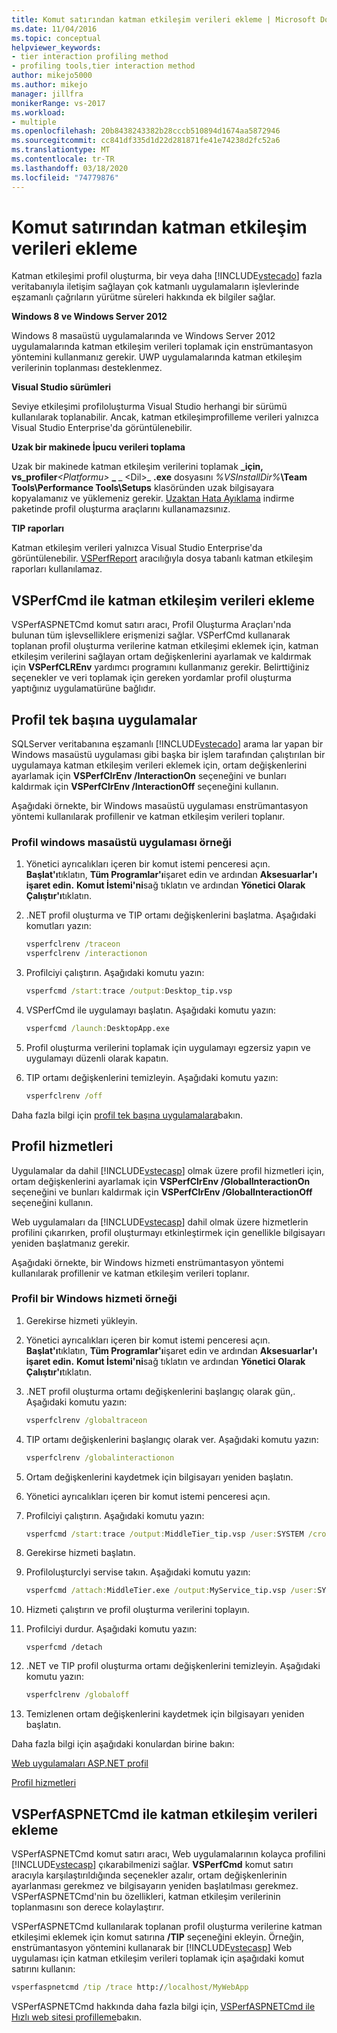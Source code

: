 ```yaml
---
title: Komut satırından katman etkileşim verileri ekleme | Microsoft Dokümanlar
ms.date: 11/04/2016
ms.topic: conceptual
helpviewer_keywords:
- tier interaction profiling method
- profiling tools,tier interaction method
author: mikejo5000
ms.author: mikejo
manager: jillfra
monikerRange: vs-2017
ms.workload:
- multiple
ms.openlocfilehash: 20b8438243382b28cccb510894d1674aa5872946
ms.sourcegitcommit: cc841df335d1d22d281871fe41e74238d2fc52a6
ms.translationtype: MT
ms.contentlocale: tr-TR
ms.lasthandoff: 03/18/2020
ms.locfileid: "74779876"
---
```

# <a name="add-tier-interaction-data-from-the-command-line"></a>Komut satırından katman etkileşim verileri ekleme

Katman etkileşimi profil oluşturma, bir veya daha [!INCLUDE[vstecado](../data-tools/includes/vstecado_md.md)] fazla veritabanıyla iletişim sağlayan çok katmanlı uygulamaların işlevlerinde eşzamanlı çağrıların yürütme süreleri hakkında ek bilgiler sağlar.

**Windows 8 ve Windows Server 2012**

Windows 8 masaüstü uygulamalarında ve Windows Server 2012 uygulamalarında katman etkileşim verileri toplamak için enstrümantasyon yöntemini kullanmanız gerekir. UWP uygulamalarında katman etkileşim verilerinin toplanması desteklenmez.

**Visual Studio sürümleri**

Seviye etkileşimi profiloluşturma Visual Studio herhangi bir sürümü kullanılarak toplanabilir. Ancak, katman etkileşimprofilleme verileri yalnızca Visual Studio Enterprise'da görüntülenebilir.

**Uzak bir makinede İpucu verileri toplama**

Uzak bir makinede katman etkileşim verilerini toplamak **\_için, vs_profiler**_\<Platformu>_ **\_** _ \<Dil>_ **.exe** dosyasını _%VSInstallDir%_**\Team Tools\Performance Tools\Setups** klasöründen uzak bilgisayara kopyalamanız ve yüklemeniz gerekir. [Uzaktan Hata Ayıklama](../debugger/remote-debugging.md) indirme paketinde profil oluşturma araçlarını kullanamazsınız.

**TIP raporları**

Katman etkileşim verileri yalnızca Visual Studio Enterprise'da görüntülenebilir. [VSPerfReport](../profiling/vsperfreport.md) aracılığıyla dosya tabanlı katman etkileşim raporları kullanılamaz.

## <a name="add-tier-interaction-data-with-vsperfcmd"></a>VSPerfCmd ile katman etkileşim verileri ekleme

VSPerfASPNETCmd komut satırı aracı, Profil Oluşturma Araçları'nda bulunan tüm işlevselliklere erişmenizi sağlar. VSPerfCmd kullanarak toplanan profil oluşturma verilerine katman etkileşimi eklemek için, katman etkileşim verilerini sağlayan ortam değişkenlerini ayarlamak ve kaldırmak için **VSPerfCLREnv** yardımcı programını kullanmanız gerekir. Belirttiğiniz seçenekler ve veri toplamak için gereken yordamlar profil oluşturma yaptığınız uygulamatürüne bağlıdır.

## <a name="profile-stand-alone-applications"></a>Profil tek başına uygulamalar

SQLServer veritabanına eşzamanlı [!INCLUDE[vstecado](../data-tools/includes/vstecado_md.md)] arama lar yapan bir Windows masaüstü uygulaması gibi başka bir işlem tarafından çalıştırılan bir uygulamaya katman etkileşim verileri eklemek için, ortam değişkenlerini ayarlamak için **VSPerfClrEnv /InteractionOn** seçeneğini ve bunları kaldırmak için **VSPerfClrEnv /InteractionOff** seçeneğini kullanın.

Aşağıdaki örnekte, bir Windows masaüstü uygulaması enstrümantasyon yöntemi kullanılarak profillenir ve katman etkileşim verileri toplanır.

### <a name="profile-a-windows-desktop-application-example"></a>Profil windows masaüstü uygulaması örneği

1. Yönetici ayrıcalıkları içeren bir komut istemi penceresi açın. **Başlat'ı**tıklatın, **Tüm Programlar'ı**işaret edin ve ardından **Aksesuarlar'ı işaret edin.** **Komut İstemi'ni**sağ tıklatın ve ardından **Yönetici Olarak Çalıştır'ı**tıklatın.

2. .NET profil oluşturma ve TIP ortamı değişkenlerini başlatma. Aşağıdaki komutları yazın:

    ```cmd
    vsperfclrenv /traceon
    vsperfclrenv /interactionon
    ```

3. Profilciyi çalıştırın. Aşağıdaki komutu yazın:

    ```cmd
    vsperfcmd /start:trace /output:Desktop_tip.vsp
    ```

4. VSPerfCmd ile uygulamayı başlatın. Aşağıdaki komutu yazın:

    ```cmd
    vsperfcmd /launch:DesktopApp.exe
    ```

5. Profil oluşturma verilerini toplamak için uygulamayı egzersiz yapın ve uygulamayı düzenli olarak kapatın.

6. TIP ortamı değişkenlerini temizleyin. Aşağıdaki komutu yazın:

    ```cmd
    vsperfclrenv /off
    ```

Daha fazla bilgi için [profil tek başına uygulamalara](../profiling/command-line-profiling-of-stand-alone-applications.md)bakın.

## <a name="profile-services"></a>Profil hizmetleri

Uygulamalar da dahil [!INCLUDE[vstecasp](../code-quality/includes/vstecasp_md.md)] olmak üzere profil hizmetleri için, ortam değişkenlerini ayarlamak için **VSPerfClrEnv /GlobalInteractionOn** seçeneğini ve bunları kaldırmak için **VSPerfClrEnv /GlobalInteractionOff** seçeneğini kullanın.

Web uygulamaları da [!INCLUDE[vstecasp](../code-quality/includes/vstecasp_md.md)] dahil olmak üzere hizmetlerin profilini çıkarırken, profil oluşturmayı etkinleştirmek için genellikle bilgisayarı yeniden başlatmanız gerekir.

Aşağıdaki örnekte, bir Windows hizmeti enstrümantasyon yöntemi kullanılarak profillenir ve katman etkileşim verileri toplanır.

### <a name="profile-a-windows-service-example"></a>Profil bir Windows hizmeti örneği

1. Gerekirse hizmeti yükleyin.

2. Yönetici ayrıcalıkları içeren bir komut istemi penceresi açın. **Başlat'ı**tıklatın, **Tüm Programlar'ı**işaret edin ve ardından **Aksesuarlar'ı işaret edin.** **Komut İstemi'ni**sağ tıklatın ve ardından **Yönetici Olarak Çalıştır'ı**tıklatın.

3. .NET profil oluşturma ortamı değişkenlerini başlangıç olarak gün,. Aşağıdaki komutu yazın:

    ```cmd
    vsperfclrenv /globaltraceon
    ```

4. TIP ortamı değişkenlerini başlangıç olarak ver. Aşağıdaki komutu yazın:

    ```cmd
    vsperfclrenv /globalinteractionon
    ```

5. Ortam değişkenlerini kaydetmek için bilgisayarı yeniden başlatın.

6. Yönetici ayrıcalıkları içeren bir komut istemi penceresi açın.

7. Profilciyi çalıştırın. Aşağıdaki komutu yazın:

    ```cmd
    vsperfcmd /start:trace /output:MiddleTier_tip.vsp /user:SYSTEM /crosssession
    ```

8. Gerekirse hizmeti başlatın.

9. ProfiloluşturcIyi servise takın. Aşağıdaki komutu yazın:

    ```cmd
    vsperfcmd /attach:MiddleTier.exe /output:MyService_tip.vsp /user:SYSTEM /crosssession
    ```

10. Hizmeti çalıştırın ve profil oluşturma verilerini toplayın.

11. Profilciyi durdur. Aşağıdaki komutu yazın:

     `vsperfcmd /detach`

12. .NET ve TIP profil oluşturma ortamı değişkenlerini temizleyin. Aşağıdaki komutu yazın:

    ```cmd
    vsperfclrenv /globaloff
    ```

13. Temizlenen ortam değişkenlerini kaydetmek için bilgisayarı yeniden başlatın.

Daha fazla bilgi için aşağıdaki konulardan birine bakın:

[Web uygulamaları ASP.NET profil](../profiling/command-line-profiling-of-aspnet-web-applications.md)

[Profil hizmetleri](../profiling/command-line-profiling-of-services.md)

## <a name="add-tier-interaction-data-with-vsperfaspnetcmd"></a>VSPerfASPNETCmd ile katman etkileşim verileri ekleme

VSPerfASPNETCmd komut satırı aracı, Web uygulamalarının kolayca profilini [!INCLUDE[vstecasp](../code-quality/includes/vstecasp_md.md)] çıkarabilmenizi sağlar. **VSPerfCmd** komut satırı aracıyla karşılaştırıldığında seçenekler azalır, ortam değişkenlerinin ayarlanması gerekmez ve bilgisayarın yeniden başlatılması gerekmez. VSPerfASPNETCmd'nin bu özellikleri, katman etkileşim verilerinin toplanmasını son derece kolaylaştırır.

VSPerfASPNETCmd kullanılarak toplanan profil oluşturma verilerine katman etkileşimi eklemek için komut satırına **/TIP** seçeneğini ekleyin. Örneğin, enstrümantasyon yöntemini kullanarak bir [!INCLUDE[vstecasp](../code-quality/includes/vstecasp_md.md)] Web uygulaması için katman etkileşim verileri toplamak için aşağıdaki komut satırını kullanın:

```cmd
vsperfaspnetcmd /tip /trace http://localhost/MyWebApp
```

VSPerfASPNETCmd hakkında daha fazla bilgi için, [VSPerfASPNETCmd ile Hızlı web sitesi profilleme](../profiling/rapid-web-site-profiling-with-vsperfaspnetcmd.md)bakın.
